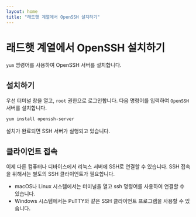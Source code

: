 ```yaml
---
layout: home
title: "래드햇 계열에서 OpenSSH 설치하기"
---
```


# 래드햇 계열에서 OpenSSH 설치하기
`yum` 명령어를 사용하여 OpenSSH 서버를 설치합니다.

## 설치하기
우선 터미널 창을 열고, `root` 권한으로 로그인합니다. 다음 명령어를 입력하여 `OpenSSH` 서버를 설치합니다.

```bash
yum install openssh-server
```
설치가 완료되면 SSH 서버가 실행되고 있습니다.

## 클라이언트 접속
이제 다른 컴퓨터나 디바이스에서 리눅스 서버에 SSH로 연결할 수 있습니다. SSH 접속을 위해서는 별도의 SSH 클라이언트가 필요합니다.  

*  macOS나 Linux 시스템에서는 터미널을 열고 ssh 명령어를 사용하여 연결할 수 있습니다. 
* Windows 시스템에서는 PuTTY와 같은 SSH 클라이언트 프로그램을 사용할 수 있습니다.

